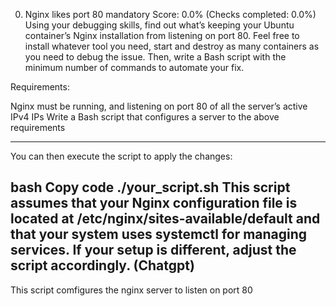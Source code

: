 0. Nginx likes port 80
mandatory
Score: 0.0% (Checks completed: 0.0%)
Using your debugging skills, find out what’s keeping your Ubuntu container’s Nginx installation from listening on port 80. Feel free to install whatever tool you need, start and destroy as many containers as you need to debug the issue. Then, write a Bash script with the minimum number of commands to automate your fix.

Requirements:

Nginx must be running, and listening on port 80 of all the server’s active IPv4 IPs
Write a Bash script that configures a server to the above requirements


-------------------------------------------------------------------------
You can then execute the script to apply the changes:

bash
Copy code
./your_script.sh
This script assumes that your Nginx configuration file is located at /etc/nginx/sites-available/default and that your system uses systemctl for managing services. If your setup is different, adjust the script accordingly.
(Chatgpt)
-------------------------------------------------------------------------

This script comfigures the nginx server to listen on port 80
